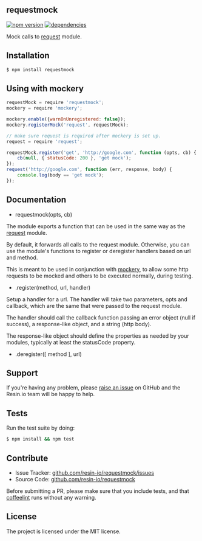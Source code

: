 requestmock
-----------

[![npm version](https://badge.fury.io/js/requestmock.svg)](http://npmjs.org/package/requestmock)
[![dependencies](https://david-dm.org/resin-io/requestmock.png)](https://david-dm.org/resin-io/requestmock.png)

Mock calls to [request](https://www.npmjs.com/package/request) module.

Installation
------------

```sh
$ npm install requestmock
```

Using with mockery
------------------

```js
requestMock = require 'requestmock';
mockery = require 'mockery';

mockery.enable({warnOnUnregistered: false});
mockery.registerMock('request', requestMock);

// make sure request is required after mockery is set up.
request = require 'request';

requestMock.register('get', 'http://google.com', function (opts, cb) {
	cb(null, { statusCode: 200 }, 'get mock');
});
request('http://google.com', function (err, response, body) {
	console.log(body == 'get mock');
});
```

Documentation
-------------

* requestmock(opts, cb)

The module exports a function that can be used in the same way as the [request](http://github.com/request/request) module.

By default, it forwards all calls to the request module. Otherwise, you can use the module's functions to register or deregister handlers
based on url and method.

This is meant to be used in conjunction with [mockery](https://www.npmjs.com/package/mockery), to allow some http requests to be mocked
and others to be executed normally, during testing.

* .register(method, url, handler)

Setup a handler for a url. The handler will take two parameters, opts and callback, which are the same that were passed to the request module.

The handler should call the callback function passing an error object (null if success), a response-like object, and a string (http body).

The response-like object should define the properties as needed by your modules, typically at least the statusCode property.

* .deregister([ method ], url)

Support
-------

If you're having any problem, please [raise an issue](https://github.com/resin-io/requestmock/issues/new) on GitHub and the Resin.io team will be happy to help.

Tests
-----

Run the test suite by doing:

```sh
$ npm install && npm test
```

Contribute
----------

- Issue Tracker: [github.com/resin-io/requestmock/issues](https://github.com/resin-io/requestmock/issues)
- Source Code: [github.com/resin-io/requestmock](https://github.com/resin-io/requestmock)

Before submitting a PR, please make sure that you include tests, and that [coffeelint](http://www.coffeelint.org/) runs without any warning.

License
-------

The project is licensed under the MIT license.
